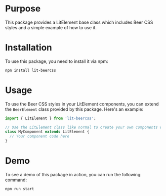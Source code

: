 # Purpose

This package provides a LitElement base class which includes Beer CSS styles and a simple example of how to use it.

# Installation

To use this package, you need to install it via npm:

```bash
npm install lit-beercss
```

# Usage

To use the Beer CSS styles in your LitElement components, you can extend the `BeerElement` class provided by this package. Here's an example:

```javascript
import { LitElement } from 'lit-beercss';

// Use the LitElement class like normal to create your own components with Beer CSS styles.
class MyComponent extends LitElement {
  // Your component code here
}
```

# Demo

To see a demo of this package in action, you can run the following command:

```bash
npm run start
```